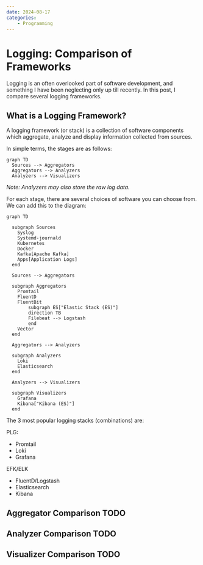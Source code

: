 ```yaml
---
date: 2024-08-17
categories:
    - Programming
---
```


# Logging: Comparison of Frameworks

Logging is an often overlooked part of software development, and something I have been neglecting only up till recently. In this post, I compare several logging frameworks.

<!-- more -->

## What is a Logging Framework?

A logging framework (or stack) is a collection of software components which aggregate, analyze and display information collected from sources.

In simple terms, the stages are as follows:

```mermaid
graph TD
  Sources --> Aggregators
  Aggregators --> Analyzers
  Analyzers --> Visualizers
```

_Note: Analyzers may also store the raw log data._

For each stage, there are several choices of software you can choose from. We can add this to the diagram:

```mermaid
graph TD

  subgraph Sources
    Syslog
    Systemd-journald
    Kubernetes
    Docker
    Kafka[Apache Kafka]
    Apps[Application Logs]
  end

  Sources --> Aggregators

  subgraph Aggregators
    Promtail
    FluentD
    FluentBit
        subgraph ES["Elastic Stack (ES)"]
        direction TB
        Filebeat --> Logstash
        end
    Vector
  end

  Aggregators --> Analyzers

  subgraph Analyzers
    Loki
    Elasticsearch
  end

  Analyzers --> Visualizers

  subgraph Visualizers
    Grafana
    Kibana["Kibana (ES)"]
  end
```

The 3 most popular logging stacks (combinations) are:

PLG:

-   Promtail
-   Loki
-   Grafana

EFK/ELK

-   FluentD/Logstash
-   Elasticsearch
-   Kibana

## Aggregator Comparison TODO

## Analyzer Comparison TODO

## Visualizer Comparison TODO